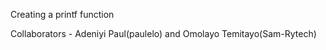 Creating a printf function

Collaborators - Adeniyi Paul(paulelo) and  Omolayo Temitayo(Sam-Rytech)
